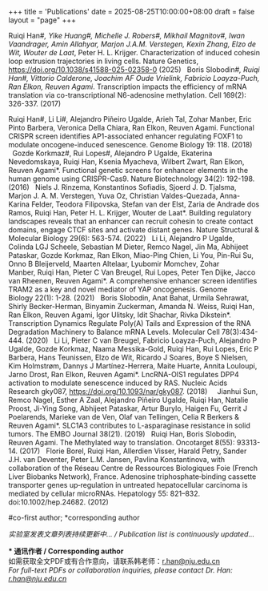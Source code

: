 +++
title = 'Publications'
date = 2025-08-25T10:00:00+08:00
draft = false
layout = "page"
+++

Ruiqi Han#*, Yike Huang#, Michelle J. Robers#, Mikhail Magnitov#, Iwan Vaandrager, Amin Allahyar, Marjon J.A.M. Verstegen, Kexin Zhang, Elzo de Wit, Wouter de Laat*, Peter H. L. Krijger. Characterization of induced cohesin loop extrusion trajectories in living cells. Nature Genetics, https://doi.org/10.1038/s41588-025-02358-0 (2025)
 
Boris Slobodin#*, Ruiqi Han#, Vittorio Calderone, Joachim AF Oude Vrielink, Fabricio Loayza-Puch, Ran Elkon, Reuven Agami*. Transcription impacts the efficiency of mRNA translation via co-transcriptional N6-adenosine methylation. Cell 169(2): 326-337. (2017)

Ruiqi Han#, Li Li#, Alejandro Piñeiro Ugalde, Arieh Tal, Zohar Manber, Eric Pinto Barbera, Veronica Della Chiara, Ran Elkon, Reuven Agami. Functional CRISPR screen identifies AP1-associated enhancer regulating FOXF1 to modulate oncogene-induced senescence. Genome Biology 19: 118. (2018)    
 
Gozde Korkmaz#, Rui Lopes#, Alejandro P Ugalde, Ekaterina Nevedomskaya, Ruiqi Han, Ksenia Myacheva, Wilbert Zwart, Ran Elkon, Reuven Agami*. Functional genetic screens for enhancer elements in the human genome using CRISPR-Cas9. Nature Biotechnology 34(2): 192-198. (2016)
 
Niels J. Rinzema, Konstantinos Sofiadis, Sjoerd J. D. Tjalsma, Marjon J. A. M. Verstegen, Yuva Oz, Christian Valdes-Quezada, Anna-Karina Felder, Teodora Filipovska, Stefan van der Elst, Zaria de Andrade dos Ramos, Ruiqi Han, Peter H. L. Krijger, Wouter de Laat*. Building regulatory landscapes reveals that an enhancer can recruit cohesin to create contact domains, engage CTCF sites and activate distant genes. Nature Structural & Molecular Biology 29(6): 563-574. (2022)
 
Li Li, Alejandro P Ugalde, Colinda LGJ Scheele, Sebastian M Dieter, Remco Nagel, Jin Ma, Abhijeet Pataskar, Gozde Korkmaz, Ran Elkon, Miao-Ping Chien, Li You, Pin-Rui Su, Onno B Bleijerveld, Maarten Altelaar, Lyubomir Momchev, Zohar Manber, Ruiqi Han, Pieter C Van Breugel, Rui Lopes, Peter Ten Dijke, Jacco van Rheenen, Reuven Agami*. A comprehensive enhancer screen identifies TRAM2 as a key and novel mediator of YAP oncogenesis. Genome Biology 22(1): 1-28. (2021)
 
Boris Slobodin, Anat Bahat, Urmila Sehrawat, Shirly Becker-Herman, Binyamin Zuckerman, Amanda N. Weiss, Ruiqi Han, Ran Elkon, Reuven Agami, Igor Ulitsky, Idit Shachar, Rivka Dikstein*. Transcription Dynamics Regulate Poly(A) Tails and Expression of the RNA Degradation Machinery to Balance mRNA Levels. Molecular Cell 78(3):434-444. (2020)
 
Li Li, Pieter C van Breugel, Fabricio Loayza-Puch, Alejandro P Ugalde, Gozde Korkmaz, Naama Messika-Gold, Ruiqi Han, Rui Lopes, Eric P Barbera, Hans Teunissen, Elzo de Wit, Ricardo J Soares, Boye S Nielsen, Kim Holmstrøm, Dannys J Martínez-Herrera, Maite Huarte, Annita Louloupi, Jarno Drost, Ran Elkon, Reuven Agami*. LncRNA-OIS1 regulates DPP4 activation to modulate senescence induced by RAS. Nucleic Acids Research gky087, https://doi.org/10.1093/nar/gky087. (2018)  
 
Jianhui Sun, Remco Nagel, Esther A Zaal, Alejandro Piñeiro Ugalde, Ruiqi Han, Natalie Proost, Ji-Ying Song, Abhijeet Pataskar, Artur Burylo, Haigen Fu, Gerrit J Poelarends, Marieke van de Ven, Olaf van Tellingen, Celia R Berkers & Reuven Agami*. SLC1A3 contributes to L-asparaginase resistance in solid tumors. The EMBO Journal 38(21). (2019)
 
Ruiqi Han, Boris Slobodin, Reuven Agami. The Methylated way to translation. Oncotarget 8(55): 93313-14. (2017)
 
Florie Borel, Ruiqi Han, Allerdien Visser, Harald Petry, Sander J.H. van Deventer, Peter L.M. Jansen, Pavlina Konstantinova, with collaboration of the Réseau Centre de Ressources Biologiques Foie (French Liver Biobanks Network), France. Adenosine triphosphate‐binding cassette transporter genes up‐regulation in untreated hepatocellular carcinoma is mediated by cellular microRNAs. Hepatology 55: 821–832. doi:10.1002/hep.24682. (2012)

#co-first author; *corresponding author


<!-- ## Recent Publications
### 2024
**Targeted cohesin loading characterizes the entry and exit sites of loop extrusion trajectories**
Han, R.#, Huang, Y., Vaandrager, I., Allahyar, A., Magnitov, M., Verstegen, M., de Wit, E., Krijger, P.H.L., de Laat, W.
Manuscript in revision

### 2022
**Building regulatory landscapes reveals that an enhancer can recruit cohesin to create contactdomains, engage CTCF sites and activate distant genes**
Rinzema, N.J., Sofiadis, K., Tjalsma, S.J.D., Verstegen, M.J.A.M., Oz, Y., Valdes-Quezada, C., Felder, A.K., Filipovska, T., van der Elst, S., de Andrade dos Ramos, Z., Han, R., Krijger, P.H.L., de Laat, W.*
*Nature Structural & Molecular Biology*, 2022, 29(6): 563-574
DOI: 10.1038/s41594-022-00785-9

### 2021
**A comprehensive enhancer screen identifies TRAM2 as a key and novel mediator of YAP oncogenesis**
Li, L., Ugalde, A.P., Scheele, C.L.G.J., Dieter, S.M., Nagel, R., Ma, J., Pataskar, A., Korkmaz, G., Elkon, R., Chien, M.P., You, L., Su, P.R., Bleijerveld, O.B., Altelaar, M., Momchev, L., Manber, Z., Han, R., van Breugel, P.C., Lopes, R., Ten Dijke, P., van Rheenen, J., Agami, R.*
Genome Biology, 2021, 22(1): 1-28
DOI: 10.1186/s13059-021-02373-5

### 2020
**Transcription Dynamics Regulate Poly(A) Tails and Expression of the RNA Degradation Machinery to Balance mRNA Levels**
Slobodin, B., Bahat, A., Sehrawat, U., Becker-Herman, S., Zuckerman, B., Weiss, A.N., Han, R., Elkon, R., Agami, R., Ulitsky, I., Shachar, I., Dikstein, R.*
Molecular Cell, 2020, 78(3): 434-444
DOI: 10.1016/j.molcel.2020.03.007

### 2019
**SLC1A3 contributes to L-asparaginase resistance in solid tumors**
Sun, J., Nagel, R., Zaal, E.A., Ugalde, A.P., Han, R., Proost, N., Song, J.Y., Pataskar, A., Burylo, A., Fu, H., Poelarends, G.J., van de Ven, M., van Tellingen, O., Berkers, C.R., Agami, R.*
The EMBO Journal, 2019, 38(21): e102147
DOI: 10.15252/embj.2019102147

### 2018
**Functional CRISPR screen identifies AP1-associated enhancer regulating FOXF1 to modulate oncogene-induced senescence**
Han, R.#, Li, L.#, Ugalde, A.P., Tal, A., Manber, Z., Barbera, E.P., Della Chiara, V., Elkon, R., Agami, R.*
Genome Biology, 2018, 19: 118
DOI: 10.1186/s13059-018-1495-0

**LncRNA-OIS1 regulates DPP4 activation to modulate senescence induced by RAS**
Li, L., van Breugel, P.C., Loayza-Puch, F., Ugalde, A.P., Korkmaz, G., Messika-Gold, N., Han, R., Lopes, R., Barbera, E.P., Teunissen, H., de Wit, E., Soares, R.J., Nielsen, B.S., Holmstrøm, K., Martínez-Herrera, D.J., Huarte, M., Louloupi, A., Drost, J., Elkon, R., Agami, R.*
Nucleic Acids Research, 2018, 46(6): 3214-3227
DOI: 10.1093/nar/gky087

### 2017
**Transcription impacts the efficiency of mRNA translation via co-transcriptional N6-adenosine methylation**
Slobodin, B.#, Han, R.#, Calderone, V., Oude Vrielink, J.A.F., Loayza-Puch, F., Elkon, R., Agami, R.*
Cell, 2017, 169(2): 326-337
DOI: 10.1016/j.cell.2017.03.031

**The Methylated way to translation**
Han, R., Slobodin, B., Agami, R.
Oncotarget, 2017, 8(55): 93313-93314
DOI: 10.18632/oncotarget.21871

### 2016
**Functional genetic screens for enhancer elements in the human genome using CRISPR-Cas9**
Korkmaz, G.#, Lopes, R.#, Ugalde, A.P., Han, R., Myacheva, K., Zwart, W., Elkon, R., Agami, R.*
Nature Biotechnology, 2016, 34(2): 192-198
DOI: 10.1038/nbt.3450

### 2012
**Adenosine triphosphate‐binding cassette transporter genes up‐regulation in untreated hepatocellular carcinoma is mediated by cellular microRNAs**
Borel, F., Han, R., Visser, A., Petry, H., van Deventer, S.J.H., Jansen, P.L.M., Konstantinova, P., with collaboration of the Réseau Centre de Ressources Biologiques Foie (French Liver Biobanks Network), France
Hepatology, 2012, 55(3): 821-832
DOI: 10.1002/hep.24682 -->


<!-- **Dynamic chromatin remodeling during embryonic development**  
Liu, Q., Feng, Y., Han, R.*  
*Developmental Cell*, 2021, 56(12): 1678-1692  
DOI: [10.1016/j.devcel.2021.05.023](https://doi.org/10.1016/j.devcel.2021.05.023)  
[PubMed](https://pubmed.ncbi.nlm.nih.gov/01234567/) -->


*实验室发表文章列表持续更新中... / Publication list is continuously updated...*

**\* 通讯作者 / Corresponding author**  
如需获取全文PDF或有合作意向，请联系韩老师：r.han@nju.edu.cn  
*For full-text PDFs or collaboration inquiries, please contact Dr. Han: r.han@nju.edu.cn*